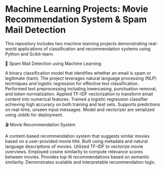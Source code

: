 # Machine Learning Projects: Movie Recommendation System & Spam Mail Detection
This repository includes two machine learning projects demonstrating real-world applications of classification and recommendation systems using Python and Scikit-learn.

📩 Spam Mail Detection using Machine Learning

A binary classification model that identifies whether an email is spam or legitimate (ham). The project leverages natural language processing (NLP) techniques and logistic regression for effective text classification.
Performed text preprocessing including lowercasing, punctuation removal, and token normalization.
Applied TF-IDF vectorization to transform email content into numerical features.
Trained a logistic regression classifier achieving high accuracy on both training and test sets.
Supports predictions on real-time, unseen input messages.
Model and vectorizer are serialized using Joblib for deployment.

🎬 Movie Recommendation System

A content-based recommendation system that suggests similar movies based on a user-provided movie title. Built using metadata and natural language descriptions of movies.
Utilized TF-IDF to vectorize movie overviews.
Employed cosine similarity to compute relevance scores between movies.
Provides top-N recommendations based on semantic similarity.
Demonstrates scalable and interpretable recommendation logic.

